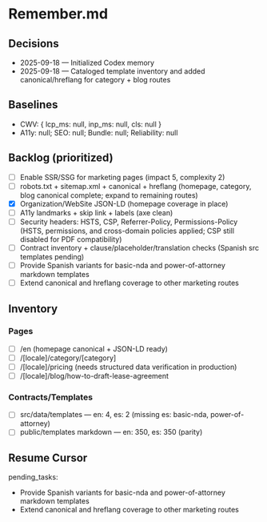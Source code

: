 # Remember.md
## Decisions
- 2025-09-18 — Initialized Codex memory
- 2025-09-18 — Cataloged template inventory and added canonical/hreflang for category + blog routes
## Baselines
- CWV: { lcp_ms: null, inp_ms: null, cls: null }
- A11y: null; SEO: null; Bundle: null; Reliability: null
## Backlog (prioritized)
- [ ] Enable SSR/SSG for marketing pages (impact 5, complexity 2)
- [ ] robots.txt + sitemap.xml + canonical + hreflang (homepage, category, blog canonical complete; expand to remaining routes)
- [x] Organization/WebSite JSON-LD (homepage coverage in place)
- [ ] A11y landmarks + skip link + labels (axe clean)
- [ ] Security headers: HSTS, CSP, Referrer-Policy, Permissions-Policy (HSTS, permissions, and cross-domain policies applied; CSP still disabled for PDF compatibility)
- [ ] Contract inventory + clause/placeholder/translation checks (Spanish src templates pending)
- [ ] Provide Spanish variants for basic-nda and power-of-attorney markdown templates
- [ ] Extend canonical and hreflang coverage to other marketing routes
## Inventory
### Pages
- [ ] /en (homepage canonical + JSON-LD ready)
- [ ] /[locale]/category/[category]
- [ ] /[locale]/pricing (needs structured data verification in production)
- [ ] /[locale]/blog/how-to-draft-lease-agreement
### Contracts/Templates
- [ ] src/data/templates — en: 4, es: 2 (missing es: basic-nda, power-of-attorney)
- [ ] public/templates markdown — en: 350, es: 350 (parity)
## Resume Cursor
pending_tasks:
  - Provide Spanish variants for basic-nda and power-of-attorney markdown templates
  - Extend canonical and hreflang coverage to other marketing routes

